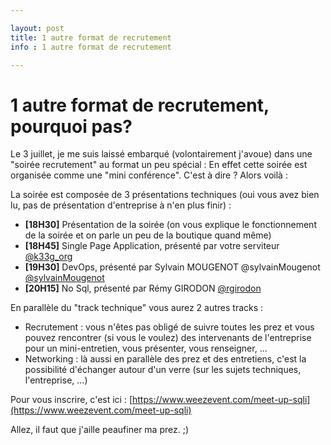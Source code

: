 ```yaml
---

layout: post
title: 1 autre format de recrutement
info : 1 autre format de recrutement

---
```


# 1 autre format de recrutement, pourquoi pas?

Le 3 juillet, je me suis laissé embarqué (volontairement j'avoue) dans une "soirée recrutement" au format un peu spécial : En effet cette soirée est organisée comme une "mini conférence". C'est à dire ? Alors voilà :

La soirée est composée de 3 présentations techniques (oui vous avez bien lu, pas de présentation d'entreprise à n'en plus finir) :


- **[18H30]**  Présentation de la soirée (on vous explique le fonctionnement de la soirée et on parle un peu de la boutique quand même)
- **[18H45]**  Single Page Application, présenté par votre serviteur [@k33g_org](https://twitter.com/k33g_org)
- **[19H30]**  DevOps, présenté par Sylvain MOUGENOT @sylvainMougenot [@sylvainMougenot](https://twitter.com/sylvainMougenot)
- **[20H15]**  No Sql, présenté par Rémy GIRODON [@rgirodon](https://twitter.com/rgirodon)

En parallèle du "track technique" vous aurez 2 autres tracks :

- Recrutement : vous n'êtes pas obligé de suivre toutes les prez et vous pouvez rencontrer (si vous le voulez) des intervenants de l'entreprise pour un mini-entretien, vous présenter, vous renseigner, ... 
- Networking : là aussi en parallèle des prez et des entretiens, c'est la possibilité d'échanger autour d'un verre (sur les sujets techniques, l'entreprise, ...)

Pour vous inscrire, c'est ici : [https://www.weezevent.com/meet-up-sqli](https://www.weezevent.com/meet-up-sqli)

Allez, il faut que j'aille peaufiner ma prez. ;)
